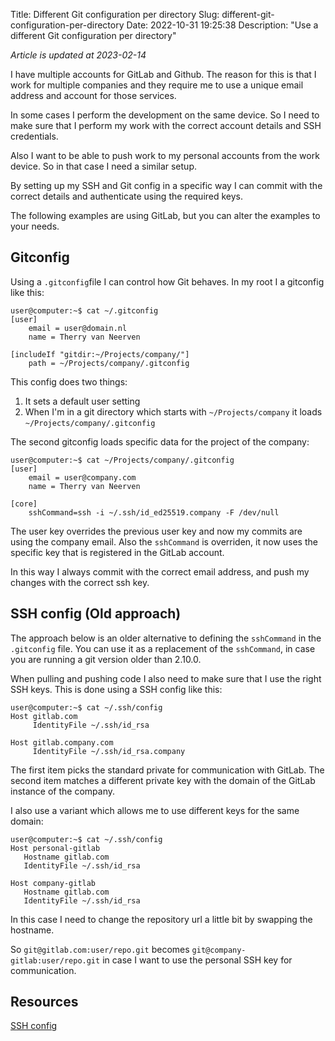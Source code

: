 Title: Different Git configuration per directory
Slug: different-git-configuration-per-directory
Date: 2022-10-31 19:25:38
Description: "Use a different Git configuration per directory"

*Article is updated at 2023-02-14*

I have multiple accounts for GitLab and Github.
The reason for this is that I work for multiple companies and they
require me to use a unique email address and account for those services.

In some cases I perform the development on the same device. So I need to make
sure that I perform my work with the correct account details and SSH credentials.

Also I want to be able to push work to my personal accounts from the work device.
So in that case I need a similar setup.

By setting up my SSH and Git config in a specific way
I can commit with the correct details and authenticate using the required keys.

The following examples are using GitLab, but you can alter the examples to your needs.

## Gitconfig

Using a `.gitconfig`file I can control how Git behaves.
In my root I a gitconfig like this:

```shell
user@computer:~$ cat ~/.gitconfig
[user]
	email = user@domain.nl
	name = Therry van Neerven

[includeIf "gitdir:~/Projects/company/"]
	path = ~/Projects/company/.gitconfig
```

This config does two things:

1. It sets a default user setting
2. When I'm in a git directory which starts with `~/Projects/company` it loads `~/Projects/company/.gitconfig`

The second gitconfig loads specific data for the project of the company:

```shell
user@computer:~$ cat ~/Projects/company/.gitconfig
[user]
	email = user@company.com
	name = Therry van Neerven

[core]
    sshCommand=ssh -i ~/.ssh/id_ed25519.company -F /dev/null
```

The user key overrides the previous user key
and now my commits are using the company email.
Also the `sshCommand` is overriden, it now uses the specific key that is registered in the GitLab account.

In this way I always commit with the correct email address, and push my changes with the correct ssh key.

## SSH config (Old approach)

The approach below is an older alternative to defining the `sshCommand` in the `.gitconfig` file.
You can use it as a replacement of the `sshCommand`, in case you are running a git version older than 2.10.0.

When pulling and pushing code I also need to make sure that I use the right SSH keys.
This is done using a SSH config like this:

```shell
user@computer:~$ cat ~/.ssh/config
Host gitlab.com
     IdentityFile ~/.ssh/id_rsa

Host gitlab.company.com
     IdentityFile ~/.ssh/id_rsa.company
```

The first item picks the standard private for communication with GitLab.
The second item matches a different private key with the domain
of the GitLab instance of the company.

I also use a variant which allows me to use different keys for the same domain:

```shell
user@computer:~$ cat ~/.ssh/config
Host personal-gitlab
   Hostname gitlab.com
   IdentityFile ~/.ssh/id_rsa

Host company-gitlab
   Hostname gitlab.com
   IdentityFile ~/.ssh/id_rsa
```

In this case I need to change the repository url a little bit by swapping the hostname.

So `git@gitlab.com:user/repo.git` becomes `git@company-gitlab:user/repo.git`
in case I want to use the personal SSH key for communication.

## Resources

[SSH config](https://linux.die.net/man/5/ssh_config)

